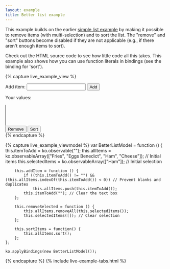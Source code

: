 ```yaml
---
layout: example
title: Better list example
---
```


This example builds on the earlier [simple list example](simpleList.html) by making it possible to remove items (with multi-selection) and to sort the list. The "remove" and "sort" buttons become disabled if they are not applicable (e.g., if there aren't enough items to sort).

Check out the HTML source code to see how little code all this takes. This example also shows how you can use function literals in bindings (see the binding for 'sort').

{% capture live_example_view %}
<form data-bind="submit:addItem">
    Add item: <input type="text" data-bind='value:itemToAdd, valueUpdate: "afterkeydown"' />
    <button type="submit" data-bind="enable: itemToAdd().length > 0">Add</button>
</form>

<p>Your values:</p>
<select multiple="multiple" height="5" data-bind="options:allItems, selectedOptions:selectedItems"> </select>

<div>
    <button data-bind="click: removeSelected, enable: selectedItems().length > 0">Remove</button>
    <button data-bind="click: sortItems, enable: allItems().length > 1">Sort</button>
</div>
{% endcapture %}

{% capture live_example_viewmodel %}
    var BetterListModel = function () {
        this.itemToAdd = ko.observable("");
        this.allItems = ko.observableArray(["Fries", "Eggs Benedict", "Ham", "Cheese"]); // Initial items
        this.selectedItems = ko.observableArray(["Ham"]);                                // Initial selection

        this.addItem = function () {
            if ((this.itemToAdd() != "") && (this.allItems.indexOf(this.itemToAdd()) < 0)) // Prevent blanks and duplicates
                this.allItems.push(this.itemToAdd());
            this.itemToAdd(""); // Clear the text box
        };

        this.removeSelected = function () {
            this.allItems.removeAll(this.selectedItems());
            this.selectedItems([]); // Clear selection
        };

        this.sortItems = function() {
            this.allItems.sort();
        };
    };

    ko.applyBindings(new BetterListModel());
{% endcapture %}
{% include live-example-tabs.html %}